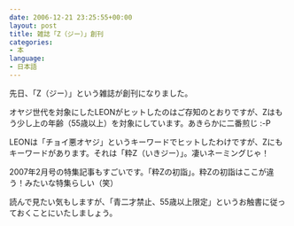 ```yaml
---
date: 2006-12-21 23:25:55+00:00
layout: post
title: 雑誌「Z（ジー）」創刊
categories:
- 本
language:
- 日本語
---
```


先日、「Z（ジー）」という雑誌が創刊になりました。

オヤジ世代を対象にしたLEONがヒットしたのはご存知のとおりですが、Zはもう少し上の年齢（55歳以上）を対象にしています。あきらかに二番煎じ :-P

LEONは「チョイ悪オヤジ」というキーワードでヒットしたわけですが、Zにもキーワードがあります。それは「粋Z（いきジー）」。凄いネーミングじゃ！

2007年2月号の特集記事もすごいです。「粋Zの初詣」。粋Zの初詣はここが違う！みたいな特集らしい（笑）

読んで見たい気もしますが、「青二才禁止、55歳以上限定」というお触書に従っておくことにいたしましょう。
